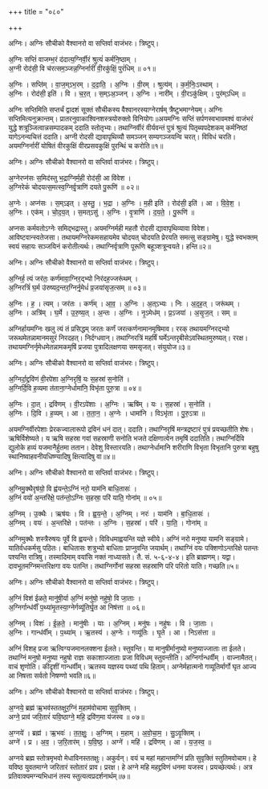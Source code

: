 +++
title = "०८०"

+++


अग्निः। अग्निः सौचीको वैश्वानरो वा सप्तिर्वा वाजंभरः। त्रिष्टुप्।

अ॒ग्निः सप्तिं॑ वाजम्भ॒रं द॑दात्य॒ग्निर्वी॒रं श्रुत्यं॑ कर्मनि॒ष्ठाम् ।  
अ॒ग्नी रोद॑सी॒ वि च॑रत्सम॒ञ्जन्न॒ग्निर्नारीं॑ वी॒रकु॑क्षिं॒ पुरं॑धिम् ॥ ०१॥

अ॒ग्निः । सप्ति॑म् । वा॒ज॒म्ऽभ॒रम् । द॒दा॒ति॒ । अ॒ग्निः । वी॒रम् । श्रुत्य॑म् । क॒र्म॒निः॒ऽस्थाम् ।  
अ॒ग्निः । रोद॑सी॒ इति॑ । वि । च॒र॒त् । स॒म्ऽअ॒ञ्जन् । अ॒ग्निः । नारी॑म् । वी॒रऽकु॑क्षिम् । पुर॑म्ऽधिम् ॥

अग्निः सप्तिमिति सप्तर्चं द्वादशं सूक्तं सौचीकस्य वैश्वानरस्याग्नेरार्षम् त्रैष्टुभमाग्नेयम्। अग्निः सप्तिमित्यनुक्रान्तम्। प्रातरनुवाकाश्विनशस्त्रयोरुक्तो विनियोगः॥अयमग्निः सप्तिं सर्पणस्वभावमश्वं वाजंभरं युद्धे शत्रूञ्जित्वान्नसम्पादकम् ददाति स्तोतृभ्यः। तथाग्निर्वीरं वीर्यवन्तं पुत्रं श्रुत्यं पितृब्यपदेशकम् कर्मनिष्ठां यागेऽनन्यचित्तं ददाति। अग्नी रोदसी द्यावापृथिव्यौ समञ्जन् सम्यगञ्जयन्वि चरत्। विविधं चरति। अयमग्निर्नारीं योषितं वीरकुक्षिं वीरप्रसवकुक्षिं पुरन्थिं च करोति॥१॥

अग्निः। अग्निः सौचीको वैश्वानरो वा सप्तिर्वा वाजंभरः। त्रिष्टुप्।

अ॒ग्नेरप्न॑सः स॒मिद॑स्तु भ॒द्राग्निर्म॒ही रोद॑सी॒ आ वि॑वेश ।  
अ॒ग्निरेकं॑ चोदयत्स॒मत्स्व॒ग्निर्वृ॒त्राणि॑ दयते पु॒रूणि॑ ॥ ०२॥

अ॒ग्नेः । अप्न॑सः । स॒म्ऽइत् । अ॒स्तु॒ । भ॒द्रा । अ॒ग्निः । म॒ही इति॑ । रोद॑सी॒ इति॑ । आ । वि॒वे॒श॒ ।  
अ॒ग्निः । एक॑म् । चो॒द॒य॒त् । स॒मत्ऽसु॑ । अ॒ग्निः । वृ॒त्राणि॑ । द॒य॒ते॒ । पु॒रूणि॑ ॥

अप्नसः कर्मवतोऽग्नेः समिद्भद्रास्तु। अयमग्निर्मही महतौ रोदसी द्यावापृथिव्यावा विवेश। आविष्टवान्स्वतेजसा। तथायमग्निरेकमसहायमेव चोदयत् चोदयति प्रेरयति समत्सु सङ्ग्रामेषु। युद्धे स्वभक्तम् स्वयं सहायः सञ्जयिनं करोतीत्यर्थः। तथाग्निर्वृत्राणि पूरूणि बहूञ्शत्रून्वयते। हन्ति॥२॥

अग्निः। अग्निः सौचीको वैश्वानरो वा सप्तिर्वा वाजंभरः। त्रिष्टुप्।

अ॒ग्निर्ह॒ त्यं जर॑तः॒ कर्ण॑मावा॒ग्निर॒द्भ्यो निर॑दह॒ज्जरू॑थम् ।  
अ॒ग्निरत्रिं॑ घ॒र्म उ॑रुष्यद॒न्तर॒ग्निर्नृ॒मेधं॑ प्र॒जया॑सृज॒त्सम् ॥ ०३॥

अ॒ग्निः । ह॒ । त्यम् । जर॑तः । कर्ण॑म् । आ॒व॒ । अ॒ग्निः । अ॒त्ऽभ्यः । निः । अ॒द॒ह॒त् । जरू॑थम् ।  
अ॒ग्निः । अत्रि॑म् । घ॒र्मे । उ॒रु॒ष्य॒त् । अ॒न्तः । अ॒ग्निः । नृ॒ऽमेध॑म् । प्र॒ऽजया॑ । अ॒सृ॒ज॒त् । सम् ॥

अग्निर्हायमग्निः खलु त्यं तं प्रसिद्धम् जरतः कर्णं जरत्कर्णनामानमृषिमाव। ररक् तथायमग्निरद्भ्यो जरूथमेतन्नामानमसुरं निरदहत्। निर्दग्धवान्। तथाग्निरत्रिं महर्षिं घर्मेऽन्तरृबीसेऽवस्थितमुरुष्यत्। ररक्ष। तथायमग्निर्नृमेधमेतन्नामकमृषिं प्रजया पुत्रादिलक्षणया समसृजत्। संयुयोज॥३॥

अग्निः। अग्निः सौचीको वैश्वानरो वा सप्तिर्वा वाजंभरः। त्रिष्टुप्।

अ॒ग्निर्दा॒द्द्रवि॑णं वी॒रपे॑शा अ॒ग्निरृषिं॒ यः स॒हस्रा॑ स॒नोति॑ ।  
अ॒ग्निर्दि॒वि ह॒व्यमा त॑ताना॒ग्नेर्धामा॑नि॒ विभृ॑ता पुरु॒त्रा ॥ ०४॥

अ॒ग्निः । दा॒त् । द्रवि॑णम् । वी॒रऽपे॑शाः । अ॒ग्निः । ऋषि॑म् । यः । स॒हस्रा॑ । स॒नोति॑ ।  
अ॒ग्निः । दि॒वि । ह॒व्यम् । आ । त॒ता॒न॒ । अ॒ग्नेः । धामा॑नि । विऽभृ॑ता । पु॒रु॒ऽत्रा ॥

अयमग्निर्वीरपेशाः प्रेरकज्वालारूपो द्रविनं धनं दात्। ददाति। तथाग्निरृषिं मन्त्रद्रष्टारं पुत्रं प्रयच्छतीति शेषः। ऋषिर्विशेष्यते। य ऋषि सहस्रा गवां सहस्राणी सनोति भजते दक्षिणात्वेन तमृषिं ददातिति। तथाग्निर्दिवि द्युलोके हव्यं यजमानैर्हुतमा ततान। देवेशु विस्तारयति। तथाग्नेर्धामानि शरीराणि विभृता विभृतानि पुरुत्रा बहुषु स्थानिष्वाहवनीयधिष्ण्यादिषु क्षित्यादिषु वा॥४॥

अग्निः। अग्निः सौचीको वैश्वानरो वा सप्तिर्वा वाजंभरः। त्रिष्टुप्।

अ॒ग्निमु॒क्थैरृष॑यो॒ वि ह्व॑यन्ते॒ऽग्निं नरो॒ याम॑नि बाधि॒तासः॑ ।  
अ॒ग्निं वयो॑ अ॒न्तरि॑क्षे॒ पत॑न्तो॒ऽग्निः स॒हस्रा॒ परि॑ याति॒ गोना॑म् ॥ ०५॥

अ॒ग्निम् । उ॒क्थैः । ऋष॑यः । वि । ह्व॒य॒न्ते॒ । अ॒ग्निम् । नरः॑ । याम॑नि । बा॒धि॒तासः॑ ।  
अ॒ग्निम् । वयः॑ । अ॒न्तरि॑क्षे । पत॑न्तः । अ॒ग्निः । स॒हस्रा॑ । परि॑ । या॒ति॒ । गोना॑म् ॥

अग्निमुक्थैः शस्त्रैरुषयः पूर्वे वि ह्वयन्ते। विविधमाह्वयन्ति यज्ञे स्वीये। अग्निं नरो मनुष्या यामनि सङ्ग्रामे। यातिर्वधकर्मसु पठितः। बाधितासः शत्रुभ्यो बाधिताः प्राप्नुवन्ति जयार्थम्। तथाग्निं वयः पक्शिणोऽन्तरिक्षे पतन्तः पश्यन्ति रात्रिषु। तस्मादिमाम् वयांसि नक्तं नाध्यासते। तै. सं. ५-६-४-४। इति ब्राह्मणम्। यद्वा। दावभूतमग्निमन्तरिक्षगा वयः पतन्ति। तथाग्निर्गोनां सहस्रा सहस्राणि परि परितो याति। गच्छति॥५॥

अग्निः। अग्निः सौचीको वैश्वानरो वा सप्तिर्वा वाजंभरः। त्रिष्टुप्।

अ॒ग्निं विश॑ ईळते॒ मानु॑षी॒र्या अ॒ग्निं मनु॑षो॒ नहु॑षो॒ वि जा॒ताः ।  
अ॒ग्निर्गान्ध॑र्वीं प॒थ्या॑मृ॒तस्या॒ग्नेर्गव्यू॑तिर्घृ॒त आ निष॑त्ता ॥ ०६॥

अ॒ग्निम् । विशः॑ । ई॒ळ॒ते॒ । मानु॑षीः । याः । अ॒ग्निम् । मनु॑षः । नहु॑षः । वि । जा॒ताः ।  
अ॒ग्निः । गान्ध॑र्वीम् । प॒थ्या॑म् । ऋ॒तस्य॑ । अ॒ग्नेः । गव्यू॑तिः । घृ॒ते । आ । निऽस॑त्ता ॥

अग्निं विशह् प्रजा ऋत्विग्यजमानलक्शना ईलते। स्तुवन्ति। या मानुषीर्मानुष्यो मनुष्याज्जाताः ता ईलते। तथाग्निं मनुषो मनुष्या नहुषो राज्ञः सकाशाज्जाताः प्रजा विविधम् स्तुवन्तीति। अग्निर्गान्धर्वीम् । वाज्नामैतत्। वाचं शृणोति। कीदृशीं गान्धर्वीम्। ऋतस्य यज्ञस्य पथ्यां पथि हिताम्। अग्नेर्महात्मनो गव्यूतिर्मार्गो घृत आज्य आ निषत्ता सर्वतो निषण्णो भवति॥६॥

अग्निः। अग्निः सौचीको वैश्वानरो वा सप्तिर्वा वाजंभरः। त्रिष्टुप्।

अ॒ग्नये॒ ब्रह्म॑ ऋ॒भव॑स्ततक्षुर॒ग्निं म॒हाम॑वोचामा सुवृ॒क्तिम् ।  
अग्ने॒ प्राव॑ जरि॒तारं॑ यवि॒ष्ठाग्ने॒ महि॒ द्रवि॑ण॒मा य॑जस्व ॥ ०७॥

अ॒ग्नये॑ । ब्रह्म॑ । ऋ॒भवः॑ । त॒त॒क्षुः॒ । अ॒ग्निम् । म॒हाम् । अ॒वो॒चा॒म॒ । सु॒ऽवृ॒क्तिम् ।  
अग्ने॑ । प्र । अ॒व॒ । ज॒रि॒तार॑म् । य॒वि॒ष्ठ॒ । अग्ने॑ । महि॑ । द्रवि॑णम् । आ । य॒ज॒स्व॒ ॥

अग्नये ब्रह्म स्तोत्रमृभवो मेधाविनस्ततक्षुः। अकुर्वन्। वयं च महां महान्तमग्निं प्रति सुवृक्तिं स्तुतिमवोचाम। हे यविष्ठ युवतमाग्ने जरितारं स्तोतारं प्राव। प्ररक्ष। हे अग्ने महि महद्द्रविणं धनमा यजस्व। प्रयच्छेत्यर्थः। अत्र प्रतिवाक्यमग्न्यभिधानं तस्य स्तुत्यत्वप्रदर्शनार्थम्॥७॥